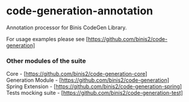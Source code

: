 # code-generation-annotation

Annotation processor for Binis CodeGen Library.

For usage examples please see [https://github.com/binis2/code-generation]

### Other modules of the suite

Core - [https://github.com/binis2/code-generation-core]   
Generation Module - [https://github.com/binis2/code-generation]   
Spring Extension - [https://github.com/binis2/code-generation-spring]   
Tests mocking suite - [https://github.com/binis2/code-generation-test] 
